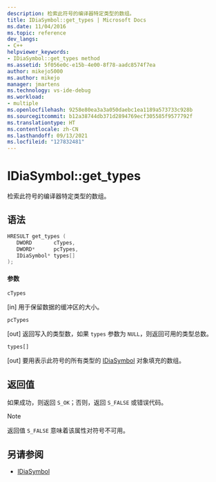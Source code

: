```yaml
---
description: 检索此符号的编译器特定类型的数组。
title: IDiaSymbol::get_types | Microsoft Docs
ms.date: 11/04/2016
ms.topic: reference
dev_langs:
- C++
helpviewer_keywords:
- IDiaSymbol::get_types method
ms.assetid: 5f056e0c-e15b-4e00-8f78-aadc8574f7ea
author: mikejo5000
ms.author: mikejo
manager: jmartens
ms.technology: vs-ide-debug
ms.workload:
- multiple
ms.openlocfilehash: 9258e80ea3a3a050daebc1ea1189a573733c928b
ms.sourcegitcommit: b12a38744db371d2894769ecf305585f9577792f
ms.translationtype: HT
ms.contentlocale: zh-CN
ms.lasthandoff: 09/13/2021
ms.locfileid: "127832481"
---
```

# <a name="idiasymbolget_types"></a>IDiaSymbol::get_types
检索此符号的编译器特定类型的数组。

## <a name="syntax"></a>语法

```C++
HRESULT get_types ( 
   DWORD       cTypes,
   DWORD*      pcTypes,
   IDiaSymbol* types[]
);
```

#### <a name="parameters"></a>参数
 `cTypes`

[in] 用于保留数据的缓冲区的大小。

 `pcTypes`

[out] 返回写入的类型数，如果 `types` 参数为 `NULL`，则返回可用的类型总数。

 `types[]`

[out] 要用表示此符号的所有类型的 [IDiaSymbol](../../debugger/debug-interface-access/idiasymbol.md) 对象填充的数组。

## <a name="return-value"></a>返回值
 如果成功，则返回 `S_OK`；否则，返回 `S_FALSE` 或错误代码。

> [!NOTE]
> 返回值 `S_FALSE` 意味着该属性对符号不可用。

## <a name="see-also"></a>另请参阅
- [IDiaSymbol](../../debugger/debug-interface-access/idiasymbol.md)
